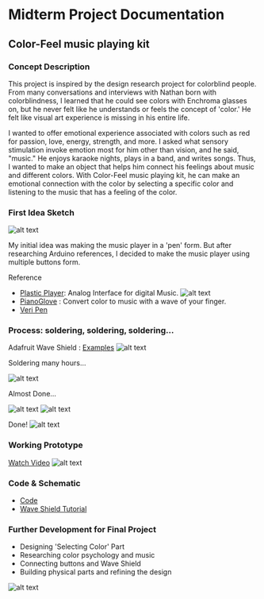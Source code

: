 # Midterm Project Documentation

## Color-Feel music playing kit

### Concept Description

This project is inspired by the design research project for colorblind people. From many conversations and interviews with Nathan born with colorblindness, I learned that he could see colors with Enchroma glasses on, but he never felt like he understands or feels the concept of 'color.' He felt like visual art experience is missing in his entire life. 

I wanted to offer emotional experience associated with colors such as red for passion, love, energy, strength, and more. I asked what sensory stimulation invoke emotion most for him other than vision, and he said, "music." He enjoys karaoke nights, plays in a band, and writes songs. Thus, I wanted to make an object that helps him connect his feelings about music and different colors. With Color-Feel music playing kit, he can make an emotional connection with the color by selecting a specific color and listening to the music that has a feeling of the color.

### First Idea Sketch

![alt text](images/00_First_sketch.png "First Idea Sketch")

My initial idea was making the music player in a 'pen' form. But after researching Arduino references, I decided to make the music player using multiple buttons form.

Reference 

* [Plastic Player](http://newtechno.club/2018/02/27/plastic-player-2-open-source-music-controller-analog-interface-for-digital-music/): Analog Interface for digital Music.
![alt text](images/reference_plastic_player.png "PlasticPlayer")
* [PianoGlove](https://learn.adafruit.com/pianoglove/what-youll-need) : Convert color to music with a wave of your finger.
* [Veri Pen](https://jihoonsuh.com/veripen/)

### Process: soldering, soldering, soldering…
Adafruit Wave Shield : [Examples](https://learn.adafruit.com/adafruit-wave-shield-audio-shield-for-arduino/examples)
![alt text](images/01_WaveShield.png "WaveShield")

Soldering many hours...

![alt text](images/02_Soldering.png "Soldering")

Almost Done...

![alt text](images/03_front.png "front")
![alt text](images/04_back.png "back")

Done!
![alt text](images/05_done.png "done")

### Working Prototype
[Watch Video](https://youtu.be/pFclCZ3zloQ)
![alt text](images/06_working_prototype.png "working prototype")

### Code & Schematic
* [Code](https://github.com/TaeyoungYun49/arduino_2018/blob/master/MidtermProject/code/concept_proof/concept_proof.ino)
* [Wave Shield Tutorial](https://cdn-learn.adafruit.com/downloads/pdf/adafruit-wave-shield-audio-shield-for-arduino.pdf)

### Further Development for Final Project
* Designing 'Selecting Color' Part
* Researching color psychology and music
* Connecting buttons and Wave Shield
* Building physical parts and refining the design

![alt text](images/07_Final_Idea_Iteration.png "final")



